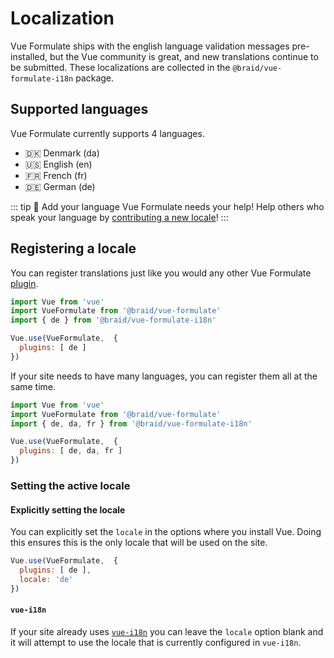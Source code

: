 # Localization <Badge text="2.2.0+" />

Vue Formulate ships with the english language validation messages pre-installed,
but the Vue community is great, and new translations continue to be submitted.
These localizations are collected in the `@braid/vue-formulate-i18n` package.

## Supported languages

Vue Formulate currently supports 4 languages.

- 🇩🇰 Denmark (da)
- 🇺🇸 English (en)
- 🇫🇷 French (fr)
- 🇩🇪 German (de)

::: tip 💪 Add your language
Vue Formulate needs your help! Help others who speak your language by
[contributing a new locale](/guide/contributing/#internationalization)!
:::

## Registering a locale

You can register translations just like you would any other Vue Formulate [plugin](/guide/plugins).

```js
import Vue from 'vue'
import VueFormulate from '@braid/vue-formulate'
import { de } from '@braid/vue-formulate-i18n'

Vue.use(VueFormulate,  {
  plugins: [ de ]
})
```

If your site needs to have many languages, you can register them all at the same
time.

```js
import Vue from 'vue'
import VueFormulate from '@braid/vue-formulate'
import { de, da, fr } from '@braid/vue-formulate-i18n'

Vue.use(VueFormulate,  {
  plugins: [ de, da, fr ]
})
```

### Setting the active locale

#### Explicitly setting the locale

You can explicitly set the `locale` in the options where you install Vue. Doing
this ensures this is the only locale that will be used on the site.

```js
Vue.use(VueFormulate,  {
  plugins: [ de ],
  locale: 'de'
})
```

#### `vue-i18n`

If your site already uses [`vue-i18n`](https://kazupon.github.io/vue-i18n/) you
can leave the `locale` option blank and it will attempt to use the locale that
is currently configured in `vue-i18n`.
